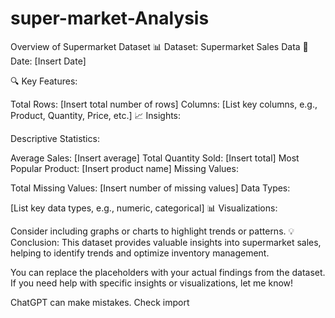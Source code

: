 # super-market-Analysis
Overview of Supermarket Dataset
📊 Dataset: Supermarket Sales Data
📅 Date: [Insert Date]

🔍 Key Features:

Total Rows: [Insert total number of rows]
Columns: [List key columns, e.g., Product, Quantity, Price, etc.]
📈 Insights:

Descriptive Statistics:

Average Sales: [Insert average]
Total Quantity Sold: [Insert total]
Most Popular Product: [Insert product name]
Missing Values:

Total Missing Values: [Insert number of missing values]
Data Types:

[List key data types, e.g., numeric, categorical]
📊 Visualizations:

Consider including graphs or charts to highlight trends or patterns.
💡 Conclusion: This dataset provides valuable insights into supermarket sales, helping to identify trends and optimize inventory management.

You can replace the placeholders with your actual findings from the dataset. If you need help with specific insights or visualizations, let me know!







ChatGPT can make mistakes. Check import
